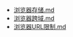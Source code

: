 - [浏览器存储.md](1000-技术\2100-前端开发\浏览器\浏览器存储.md)
- [浏览器跨域.md](1000-技术\2100-前端开发\浏览器\浏览器跨域.md)
- [浏览器URL限制.md](1000-技术\2100-前端开发\浏览器\浏览器URL限制.md)
